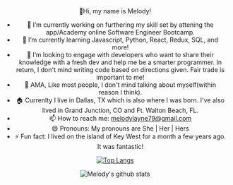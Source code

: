 <div align="center">👋Hi, my name is Melody!


- 🔭 I’m currently working on furthering my skill set by attening the app/Academy online Software Engineer Bootcamp.
- 🌱 I’m currently learning Javascript, Python, React, Redux, SQL, and more!
- 🤔 I’m looking to engage with developers who want to share their knowledge with a fresh dev and help me be a smarter programmer. In return, I don't mind writing code based on directions given. Fair trade is important to me!
- 💬 AMA, Like most people, I don't mind talking about myself(within reason I think).
- 🏠 Currenlty I live in Dallas, TX which is also where I was born. I've also lived in Grand Junction, CO and Ft. Walton Beach, FL. 
- 📫 How to reach me: melodylayne79@gmail.com
- 😄 Pronouns: My pronouns are She | Her | Hers
- ⚡ Fun fact: I lived on the island of Key West for a month a few years ago. It was fantastic!

[![Top Langs](https://github-readme-stats.vercel.app/api/top-langs/?username=MelodyLayne)](https://github.com/MelodyLayne/github-readme-stats)

![Melody's github stats](https://github-readme-stats.vercel.app/api?username=MelodyLayne&show_icons=true&bg_color=33,#55CDFC,#FFFFFF,#F7A8B8)
</div>
